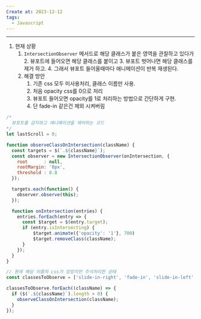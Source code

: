 ```yaml
---
Create at: 2023-12-12
tags:
  - Javascript
---
```

---
1. 현재 상황
	1. `IntersectionObserver` 메서드로 해당 클래스가 붙은 영역을 관찰하고 있다가
		2. 뷰포트에 들어오면 해당 클래스를 붙이고
		3. 뷰포트 벗어나면 해당 클래스를 제거 하고.
		4. 그래서 뷰포트 들어올때마다 애니메이션이 반복 재생된다.
	2. 해결 방안
		1. 기존 css 모두 미사용처리, 클래스 이름만 사용.
		2. 처음 opacity css를 0으로 처리
		3. 뷰포트 들어오면 opacity를 1로 처리하는 방법으로 간단하게 구현.
		4. 단 fade-in 같은건 제외 시켜버림

```js
/* 
  뷰포트를 감지하고 애니메이션을 제어하는 코드
*/
let lastScroll = 0;

function observeClassOnIntersection(className) {
  const targets = $(`.${className}`);
  const observer = new IntersectionObserver(onIntersection, {
    root      : null,
    rootMargin: '0px',
    threshold : 0.8
  });

  targets.each(function() {
    observer.observe(this);
  });

  function onIntersection(entries) {
    entries.forEach(entry => {
      const $target = $(entry.target);
      if (entry.isIntersecting) {
          $target.animate({'opacity': '1'}, 700)
          $target.removeClass(className);
      }
    });
  }
}

// 원래 해당 이름의 css가 있었지만 주석처리한 상태
const classesToObserve = ['slide-in-right', 'fade-in', 'slide-in-left', 'roll-in-left', 'fade-in-top','fade-in-bottom','fade-in-left','fade-in-right'];

classesToObserve.forEach((className) => {
  if ($(`.${className}`).length > 0) {
    observeClassOnIntersection(className);
  }
});
```